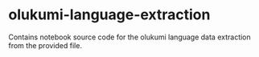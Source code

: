 # olukumi-language-extraction
Contains notebook source code for the olukumi language data extraction from the provided  file.
